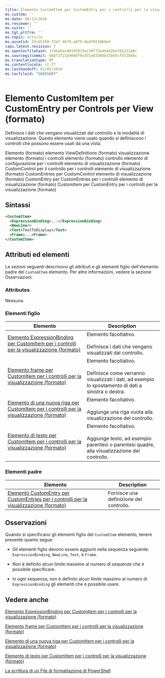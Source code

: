 ```yaml
---
title: Elemento CustomItem per CustomEntry per i controlli per la visualizzazione (formato) | Microsoft Docs
ms.custom: ''
ms.date: 09/13/2016
ms.reviewer: ''
ms.suite: ''
ms.tgt_pltfrm: ''
ms.topic: article
ms.assetid: 33cb5350-73ef-4b79-a879-0edf051869e4
caps.latest.revision: 7
ms.openlocfilehash: 174ba6a14819f823ec39f72e49a626e781221d8c
ms.sourcegitcommit: b6871f21bd666f9cd71dd336bb3f844cf472b56c
ms.translationtype: MT
ms.contentlocale: it-IT
ms.lasthandoff: 02/03/2019
ms.locfileid: "56855607"
---
```

# <a name="customitem-element-for-customentry-for-controls-for-view-format"></a>Elemento CustomItem per CustomEntry per Controls per View (formato)

Definisce i dati che vengano visualizzati dal controllo e la modalità di visualizzazione. Questo elemento viene usato quando si definiscono i controlli che possono essere usati da una vista.

Elemento (formato) elemento ViewDefinitions (formato) visualizzazione elemento (formato) i controlli elemento (formato) controllo elemento di configurazione per i controlli elemento di visualizzazione (formato) CustomControl per il controllo per i controlli elemento di visualizzazione (formato) CustomEntries per CustomControl elemento di visualizzazione (formato) CustomEntry per CustomEntries per i controlli elemento di visualizzazione (formato) CustomItem per CustomEntry per i controlli per la visualizzazione (formato)

## <a name="syntax"></a>Sintassi

```xml
<CustomItem>
  <ExpressionBinding>...</ExpressionBinding>
  <NewLine/>
  <Text>TextToDisplay</Text>
  <Frame>...<Frame>
</CustomItem>
```

## <a name="attributes-and-elements"></a>Attributi ed elementi

Le sezioni seguenti descrivono gli attributi e gli elementi figlio dell'elemento padre del `CustomItem` elemento. Per altre informazioni, vedere la sezione Osservazioni.

### <a name="attributes"></a>Attributes

Nessuna.

### <a name="child-elements"></a>Elementi figlio

|Elemento|Description|
|-------------|-----------------|
|[Elemento ExpressionBinding per CustomItem per i controlli per la visualizzazione (formato)](./expressionbinding-element-for-customitem-for-controls-for-view-format.md)|Elemento facoltativo.<br /><br /> Definisce i dati che vengano visualizzati dal controllo.|
|[Elemento frame per CustomItem per i controlli per la visualizzazione (formato)](./frame-element-for-customitem-for-controls-for-view-format.md)|Elemento facoltativo.<br /><br /> Definisce come verranno visualizzati i dati, ad esempio lo spostamento di dati a sinistra o destra.|
|[Elemento di una nuova riga per CustomItem per i controlli per la visualizzazione (formato)](./newline-element-for-customitem-for-controls-for-view-format.md)|Elemento facoltativo.<br /><br /> Aggiunge una riga vuota alla visualizzazione del controllo.|
|[Elemento di testo per CustomItem per i controlli per la visualizzazione (formato)](./text-element-for-customitem-for-controls-for-view-format.md)|Elemento facoltativo.<br /><br /> Aggiunge testo, ad esempio parentesi o parentesi quadre, alla visualizzazione del controllo.|

### <a name="parent-elements"></a>Elementi padre

|Elemento|Description|
|-------------|-----------------|
|[Elemento CustomEntry per CustomEntries per i controlli per la visualizzazione (formato)](./customentry-element-for-customentries-for-controls-for-view-format.md)|Fornisce una definizione del controllo.|

## <a name="remarks"></a>Osservazioni

Quando si specificano gli elementi figlio del `CustomItem` elemento, tenere presente quanto segue:

- Gli elementi figlio devono essere aggiunti nella sequenza seguente: `ExpressionBinding`, `NewLine`, `Text`, e `Frame`.

- Non è definito alcun limite massimo al numero di sequenze che è possibile specificare.

- In ogni sequenza, non è definito alcun limite massimo al numero di `ExpressionBinding` gli elementi che è possibile usare.

## <a name="see-also"></a>Vedere anche

[Elemento ExpressionBinding per CustomItem per i controlli per la visualizzazione (formato)](./expressionbinding-element-for-customitem-for-controls-for-view-format.md)

[Elemento frame per CustomItem per i controlli per la visualizzazione (formato)](./frame-element-for-customitem-for-controls-for-view-format.md)

[Elemento di una nuova riga per CustomItem per i controlli per la visualizzazione (formato)](./newline-element-for-customitem-for-controls-for-view-format.md)

[Elemento di testo per CustomItem per i controlli per la visualizzazione (formato)](./text-element-for-customitem-for-controls-for-view-format.md)

[La scrittura di un File di formattazione di PowerShell](./writing-a-powershell-formatting-file.md)

